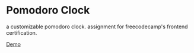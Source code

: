 # Pomodoro Clock

a customizable pomodoro clock. assignment for freecodecamp's frontend certification.

[Demo](https://blackmesacode.github.io/freecodecamp-pomodoro/)
